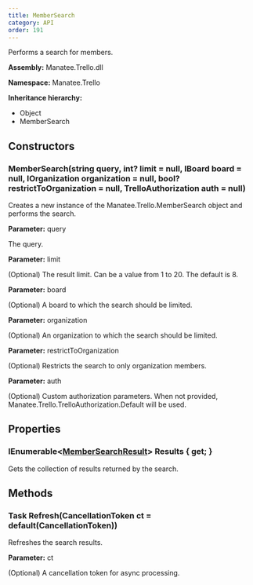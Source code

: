 ```yaml
---
title: MemberSearch
category: API
order: 191
---
```


Performs a search for members.

**Assembly:** Manatee.Trello.dll

**Namespace:** Manatee.Trello

**Inheritance hierarchy:**

- Object
- MemberSearch

## Constructors

### MemberSearch(string query, int? limit = null, IBoard board = null, IOrganization organization = null, bool? restrictToOrganization = null, TrelloAuthorization auth = null)

Creates a new instance of the Manatee.Trello.MemberSearch object and performs the search.

**Parameter:** query

The query.

**Parameter:** limit

(Optional) The result limit. Can be a value from 1 to 20. The default is 8.

**Parameter:** board

(Optional) A board to which the search should be limited.

**Parameter:** organization

(Optional) An organization to which the search should be limited.

**Parameter:** restrictToOrganization

(Optional) Restricts the search to only organization members.

**Parameter:** auth

(Optional) Custom authorization parameters. When not provided,
Manatee.Trello.TrelloAuthorization.Default will be used.

## Properties

### IEnumerable&lt;[MemberSearchResult](../MemberSearchResult#membersearchresult)&gt; Results { get; }

Gets the collection of results returned by the search.

## Methods

### Task Refresh(CancellationToken ct = default(CancellationToken))

Refreshes the search results.

**Parameter:** ct

(Optional) A cancellation token for async processing.

